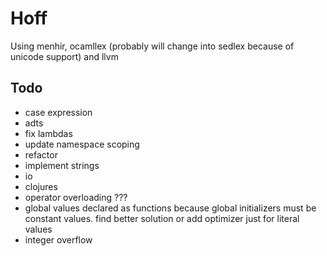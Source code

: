 # Hoff

Using menhir, ocamllex (probably will change into sedlex because of unicode support) and llvm

## Todo
* case expression
* adts
* fix lambdas
* update namespace scoping
* refactor
* implement strings
* io
* clojures
* operator overloading ???
* global values declared as functions because global initializers must be constant values. find better solution or add optimizer just for literal values
* integer overflow